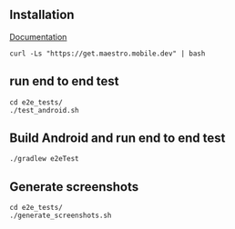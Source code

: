 ## Installation

[Documentation](https://maestro.mobile.dev/getting-started/installing-maestro)

```
curl -Ls "https://get.maestro.mobile.dev" | bash
```

## run end to end test
```
cd e2e_tests/
./test_android.sh
```
## Build Android and run end to end test
```
./gradlew e2eTest
```
## Generate screenshots
```
cd e2e_tests/
./generate_screenshots.sh
```